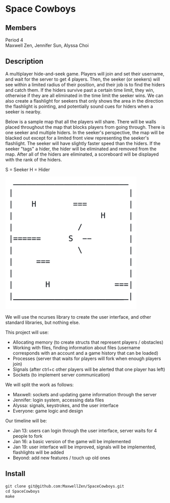 # Space Cowboys

## Members
Period 4 \
Maxwell Zen, Jennifer Sun, Alyssa Choi

## Description
A multiplayer hide-and-seek game. Players will join and set their username, and wait for the server to get 4 players. Then, the seeker (or seekers) will see within a limited radius of their position, and their job is to find the hiders and catch them. If the hiders survive past a certain time limit, they win, otherwise if they are all eliminated in the time limit the seeker wins. We can also create a flashlight for seekers that only shows the area in the direction the flashlight is pointing, and potentially sound cues for hiders when a seeker is nearby.

Below is a sample map that all the players will share. There will be walls placed throughout the map that blocks players from going through. There is one seeker and multiple hiders. In the seeker's perspective, the map will be blacked out except for a limited front view representing the seeker's flashlight. The seeker will have slightly faster speed than the hiders. If the seeker "tags" a hider, the hider will be eliminated and removed from the map. After all of the hiders are eliminated, a scoreboard will be displayed with the rank of the hiders. 

S = Seeker 
H = Hider 

![alt text](https://raw.githubusercontent.com/MaxwellZen/HideAndSeek/main/game_model.png)

We will use the ncurses library to create the user interface, and other standard libraries, but nothing else.

This project will use:
- Allocating memory (to create structs that represent players / obstacles)
- Working with files, finding information about files (username corresponds with an account and a game history that can be loaded)
- Processes (server that waits for players will fork when enough players join)
- Signals (after ctrl+c other players will be alerted that one player has left)
- Sockets (to implement server communication)

We will split the work as follows:
- Maxwell: sockets and updating game information through the server
- Jennifer: login system, accessing data files
- Alyssa: signals, keystrokes, and the user interface
- Everyone: game logic and design

Our timeline will be:
- Jan 13: users can login through the user interface, server waits for 4 people to fork
- Jan 16: a basic version of the game will be implemented
- Jan 19: user interface will be improved, signals will be implemented, flashlights will be added
- Beyond: add new features / touch up old ones

## Install
```
git clone git@github.com:MaxwellZen/SpaceCowboys.git
cd SpaceCowboys
make
```
